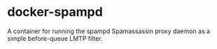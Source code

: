 # docker-spampd
A container for running the spampd Spamassassin proxy daemon as a simple before-queue LMTP filter.
